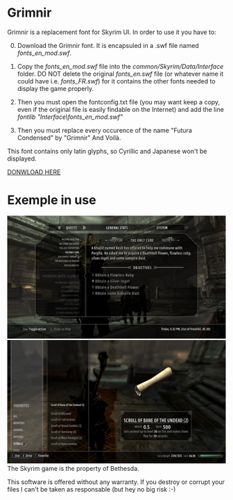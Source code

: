Grimnir
=======

Grimnir is a replacement font for Skyrim UI. In order to use it you have to: 

0. Download the Grimnir font. It is encapsuled in a .swf file named *fonts_en_mod.swf*.

1. Copy the *fonts_en_mod.swf* file into the _common/Skyrim/Data/Interface_ folder. DO NOT delete the original *fonts_en.swf* file (or whatever name it could have i.e. *fonts_FR.swf*) for it contains the other fonts needed to display the game properly. 

2. Then you must open the fontconfig.txt file (you may want keep a copy, even if the original file is easily findable on the Internet) and add the line 
    *fontlib "Interface\fonts_en_mod.swf"*

3. Then you must replace every occurence of the name "Futura Condensed" by "Grimnir" And Voilà.

This font contains only latin glyphs, so Cyrillic and Japanese won't be displayed.

[DONWLOAD HERE](https://github.com/jbmorizot/Grimnir/raw/master/fonts_en_mod.swf)

Exemple in use
=======
![Specimen](https://raw.githubusercontent.com/jbmorizot/Grimnir/master/2014-11-26_00005.jpg)
![In Use](https://raw.githubusercontent.com/jbmorizot/Grimnir/master/2014-11-27_00004.jpg)
The Skyrim game is the property of Bethesda.

This software is offered without any warranty. If you destroy or corrupt your files I can't be taken as responsable (but hey no big risk :-)
